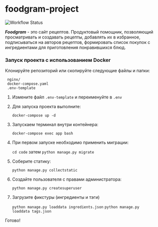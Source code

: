 # foodgram-project

![Workflow Status](https://github.com/PySCBist/foodgram-project/workflows/foodgram%20workflow/badge.svg)

***Foodgram*** - это сайт рецептов. Продуктовый помощник, позволяющий просматривать и создавать рецепты, добавлять их в
избранное, подписываться на авторов рецептов, формировать список покупок с ингредиентами для приготовления понравившихся
блюд.

### Запуск проекта с использованием Docker

Клонируйте репозиторий или скопируйте следующие файлы и папки:

   ```
    nginx/
    docker-compose.yaml
    .env-template
   ```

1. Измените файл `.env-template`
   и переименуйте в `.env`


2. Для запуска проекта выполните:

   `docker-compose up -d`


3. Запускаем терминал внутри контейнера:

   `docker-compose exec app bash`


3. При первом запуске необходимо применить миграции:

   `cd code`  затем `python manage.py migrate`


4. Соберите статику:

   `python manage.py collectstatic`


5. Создайте пользователя с правами администратора:

   `python manage.py createsuperuser`

6. Загрузите фикстуры (ингредиенты и тэги)

   `python manage.py loaddata ingredients.json`
   `python manage.py loaddata tags.json`

Готово!
